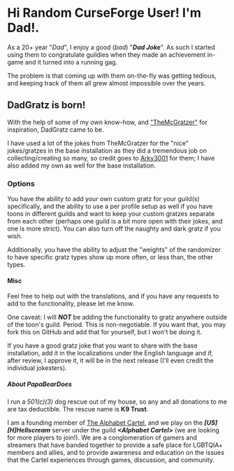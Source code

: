 # Hi Random CurseForge User! I'm Dad!.
As a 20+ year "*Dad*", I enjoy a good (_bad_) "***Dad Joke***". As such I started using them to congratulate guildies when they made an achievement in-game and it turned into a running gag.

The problem is that coming up with them on-the-fly was getting tedious, and keeping track of them all grew almost impossible over the years.

## DadGratz is born!
With the help of some of my own know-how, and ["TheMcGratzer"](https://www.curseforge.com/wow/addons/the-mcgratzer) for inspiration, DadGratz came to be.

I have used a lot of the jokes from TheMcGratzer for the "nice" jokes/gratzes in the base installation as they did a tremendous job on collecting/creating so many, so credit goes to [Arky3001](https://www.curseforge.com/members/arky3001/projects) for them; I have also added my own as well for the base installation.

### Options
You have the ability to add your own custom gratz for your guild(s) specifically, and the ability to use a per profile setup as well if you have toons in different guilds and want to keep your custom gratzes separate from each other (perhaps one guild is a bit more open with their jokes, and one is more strict). You can also turn off the naughty and dark gratz if you wish.

Additionally, you have the ability to adjust the "weights" of the randomizer to have specific gratz types show up more often, or less than, the other types.

#### Misc
Feel free to help out with the translations, and if you have any requests to add to the functionality, please let me know.

One caveat:  I will ***NOT*** be adding the functionality to gratz anywhere outside of the toon's guild.  Period.  This is non-negotiable. If you want that, you may fork this on GitHub and add that for yourself, but I won't be doing it.

If you have a good gratz joke that you want to share with the base installation, add it in the localizations under the English language and if, after review, I approve it, it will be in the next release (I'll even credit the individual jokesters).

##### About PapaBearDoes
I run a *501(c)(3)* dog rescue out of my house, so any and all donations to me are tax deductible. The rescue name is **K9 Trust**.

I am a founding member of [The Alphabet Cartel](https://discord.alphabetcartel.org), and we play on the ***\[US\]\[H\]Hellscream*** server under the guild ***&lt;Alphabet Cartel&gt;*** (we are looking for more players to join!).  We are a conglomeration of gamers and streamers that have banded together to provide a safe place for LGBTQIA+ members and allies, and to provide awareness and education on the issues that the Cartel experiences through games, discussion, and community.
